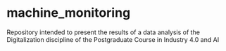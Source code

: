 # machine_monitoring
Repository intended to present the results of a data analysis of the Digitalization discipline of the Postgraduate Course in Industry 4.0 and AI
